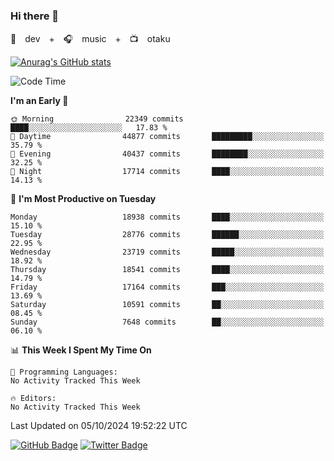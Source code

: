 ### Hi there 👋

🚀　dev　+　🎧　music　+　📺　otaku


[![Anurag's GitHub stats](https://github-readme-stats.vercel.app/api?username=koheitasaka&count_private=true&show_icons=true&theme=monokai)](https://github.com/koheitasaka/github-readme-stats)

<!--START_SECTION:waka-->
![Code Time](http://img.shields.io/badge/Code%20Time-1%2C161%20hrs%2023%20mins-blue)

**I'm an Early 🐤** 

```text
🌞 Morning                22349 commits       ████░░░░░░░░░░░░░░░░░░░░░   17.83 % 
🌆 Daytime                44877 commits       █████████░░░░░░░░░░░░░░░░   35.79 % 
🌃 Evening                40437 commits       ████████░░░░░░░░░░░░░░░░░   32.25 % 
🌙 Night                  17714 commits       ████░░░░░░░░░░░░░░░░░░░░░   14.13 % 
```
📅 **I'm Most Productive on Tuesday** 

```text
Monday                   18938 commits       ████░░░░░░░░░░░░░░░░░░░░░   15.10 % 
Tuesday                  28776 commits       ██████░░░░░░░░░░░░░░░░░░░   22.95 % 
Wednesday                23719 commits       █████░░░░░░░░░░░░░░░░░░░░   18.92 % 
Thursday                 18541 commits       ████░░░░░░░░░░░░░░░░░░░░░   14.79 % 
Friday                   17164 commits       ███░░░░░░░░░░░░░░░░░░░░░░   13.69 % 
Saturday                 10591 commits       ██░░░░░░░░░░░░░░░░░░░░░░░   08.45 % 
Sunday                   7648 commits        ██░░░░░░░░░░░░░░░░░░░░░░░   06.10 % 
```


📊 **This Week I Spent My Time On** 

```text
💬 Programming Languages: 
No Activity Tracked This Week

🔥 Editors: 
No Activity Tracked This Week
```


 Last Updated on 05/10/2024 19:52:22 UTC
<!--END_SECTION:waka-->

[![GitHub Badge](https://img.shields.io/badge/GitHub-100000?style=for-the-badge&logo=github&logoColor=white)](https://github.com/koheitasaka)
[![Twitter Badge](https://img.shields.io/badge/Twitter-1DA1F2?style=for-the-badge&logo=twitter&logoColor=white)](https://twitter.com/sleep_asleep_)
